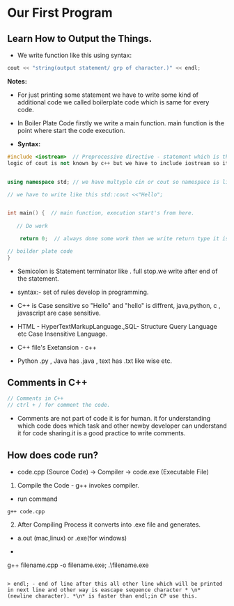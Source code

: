 # Our First Program

## Learn How to Output the Things.

- We write function like this using syntax:
```c++
cout << "string(output statement/ grp of character.)" << endl;
```


**Notes:**

- For just printing some statement we have to write some kind of additional code we called boilerplate code which is same for every code.
- In Boiler Plate Code firstly we write a main function. main function is the point where start the code execution.

- **Syntax:**
```c++
#include <iostream>  // Preprocessive directive - statement which is the thing which now's the iostream file where the logic of cout is written.
logic of cout is not known by c++ but we have to include iostream so it can know everything.


using namespace std; // we have multyple cin or cout so namespace is like file we can imagine so compiler can understand in which file which statement should be executed. here we use namespace std. if we haven't include

// we have to write like this std::cout <<"Hello";


int main() {  // main function, execution start's from here.
   
   // Do work

    return 0;  // always done some work then we write return type it is optional but function's type is int so it should be return and integer value.

// boilder plate code
}

```
- Semicolon is Statement terminator like . full stop.we write after end of the statement.

- syntax:- set of rules develop in programming.

- C++ is Case sensitive so "Hello" and "hello" is diffrent, java,python, c , javascript are case sensitive.

- HTML - HyperTextMarkupLanguage.,SQL- Structure Query Language etc Case Insensitive Language.

- C++ file's Exetansion - c++
- Python .py , Java has .java , text has .txt like wise etc.

## Comments in C++
```c++
// Comments in C++
// ctrl + / for comment the code.
```

- Comments are not part of code it is for human. it for understanding which code does which task and other newby developer can understand it for code sharing.it is a good practice to write comments.



## How does code run?

- code.cpp (Source Code) -> Compiler -> code.exe (Executable File)

1. Compile the Code - g++ invokes compiler.
- run command
```terminal
g++ code.cpp
```

2. After Compiling Process it converts into .exe file and generates.
- a.out (mac,linux) or .exe(for windows)

- ```terminal
g++ filename.cpp -o filename.exe; .\filename.exe

```

> endl; - end of line after this all other line which will be printed in next line and other way is eascape sequence character * \n* (newline character). *\n* is faster than endl;in CP use this.




